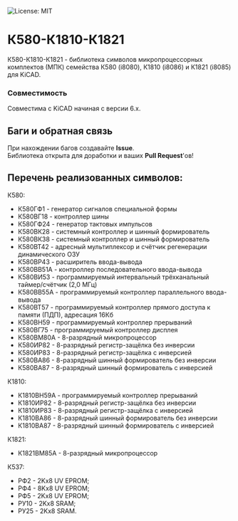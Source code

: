 ![License: MIT](https://img.shields.io/badge/License-MIT-green.svg)
# К580-К1810-К1821
К580-К1810-К1821 - библиотека символов микропроцессорных комплектов (МПК) семейства К580 (i8080), К1810 (i8086) и К1821 (i8085) для KiCAD.

### Совместимость
Совместима с KiCAD начиная с версии 6.x.

<a id="feedback"></a>
## Баги и обратная связь
При нахождении багов создавайте **Issue**.  
Библиотека открыта для доработки и ваших **Pull Request**'ов!

<a id="list"></a>
## Перечень реализованных символов:
К580:
- К580ГФ1 - генератор сигналов специальной формы
- К580ВГ18 - контроллер шины
- К580ГФ24 - генератор тактовых импульсов
- К580ВК28 - системный контроллер и шинный формирователь
- К580ВК38 - системный контроллер и шинный формирователь
- К580ВТ42 - адресный мультиплексор и счётчик регенерации динамического ОЗУ
- К580ВР43 - расширитель ввода-вывода
- К580ВВ51А - контроллер последовательного ввода-вывода
- К580ВИ53 - программируемый интервальный трёхканальный таймер/счётчик (2,0 МГц)
- К580ВВ55А - программируемый контроллер параллельного ввода-вывода
- К580ВТ57 - программируемый контроллер прямого доступа к памяти (ПДП), адресация 16Кб
- К580ВН59 - программируемый контроллер прерываний
- К580ВГ75 - программируемый контроллер дисплея
- К580ВМ80А - 8-разрядный микропроцессор
- К580ИР82 - 8-разрядный регистр-защёлка без инверсии
- К580ИР83 - 8-разрядный регистр-защёлка с инверсией
- К580ВА86 - 8-разрядный шинный формирователь без инверсии
- К580ВА87 - 8-разрядный шинный формирователь с инверсией
  
К1810:
- К1810ВН59А - программируемый контроллер прерываний
- К1810ИР82 - 8-разрядный регистр-защёлка без инверсии
- К1810ИР83 - 8-разрядный регистр-защёлка с инверсией
- К1810ВА86 - 8-разрядный шинный формирователь без инверсии
- К1810ВА87 - 8-разрядный шинный формирователь с инверсией

К1821:
- К1821ВМ85А  - 8-разрядный микропроцессор

К537:
- РФ2 - 2Kx8 UV EPROM;
- РФ4 - 8Kx8 UV EPROM;
- РФ5 - 2Kx8 UV EPROM;
- РУ10 - 2Kx8 SRAM;
- РУ25 - 2Kx8 SRAM.

